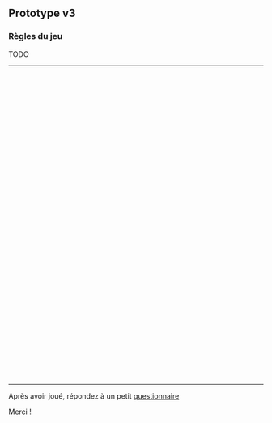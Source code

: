 ## Prototype v3

### Règles du jeu

TODO

---------------------

<div class="webgl-content">
    <div id="gameContainer" style="width: 960px; height: 600px"></div>
    <div class="footer">
        <div class="fullscreen" onclick="gameInstance.SetFullscreen(1)"></div>
    </div>
</div>

---------------------

Après avoir joué, répondez à un petit [questionnaire](https://docs.google.com/forms/d/e/1FAIpQLSdrg0yLu6JQF4gIbiDN4vODoS3YsHGDhIoeIv_bIgFsZEhIIQ/viewform?usp=sf_link)
 
Merci !
